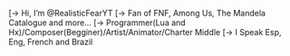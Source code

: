 [-> Hi, I’m @RealisticFearYT
[-> Fan of FNF, Among Us, The Mandela Catalogue and more...
[-> Programmer(Lua and Hx)/Composer(Begginer)/Artist/Animator/Charter Middle
[-> I Speak Esp, Eng, French and Brazil
<!---
RealisticFearYT/RealisticFearYT is a ✨ special ✨ repository because its `README.md` (this file) appears on your GitHub profile.
You can click the Preview link to take a look at your changes.
--->
